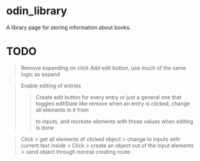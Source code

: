 # odin_library
A library page for storing information about books.


# TODO

> Remove expanding on click
> Add edit button, use much of the same logic as expand

> Enable editing of entries
>> Create edit button for every entry or just a general one that toggles editState like remove
>> when an entry is clicked, change all elements in it from <p> to inputs, and recreate elements with those values when editing is done


> Click > get all elements of clicked object > change to inputs with current text inside >
Click > create an object out of the input elements > send object through normal creating route